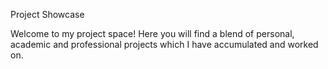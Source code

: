 Project Showcase

Welcome to my project space! Here you will find a blend of personal, academic and professional projects which I have accumulated and worked on.
